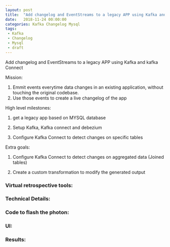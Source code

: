 ```yaml
---
layout: post
title:  "Add changelog and EventStreams to a legacy APP using Kafka and kafka Connect"
date:   2018-11-24 00:00:00
categories: Kafka Changelog Mysql
tags:
 - Kafka
 - Changelog
 - Mysql
 - draft
---
```



Add changelog and EventStreams to a legacy APP using Kafka and kafka Connect

Mission: 
1) Emmit events everytime data changes in an existing application, without touching the original codebase.
2) Use those events to create a live changelog of the app

High level milestones:

1) get a legacy app based on MYSQL database

2) Setup Kafka, Kafka connect and debezium

3) Configure Kafka Connect to detect changes on specific tables 

Extra goals: 

1) Configure Kafka Connect to detect changes on aggregated data (Joined tables)

2) Create a custom transformation to modify the generated output




### Virtual retrospective tools:


### Technical Details:
<!-- 	
	Hardware:
		Thermal printer (https://www.adafruit.com/product/597)
		Particle Photon (https://store.particle.io/)

	UI to send postits:
		Simple HTML form -->

### Code to flash the photon:
<!-- 
[https://gist.github.com/PabloGancharov/73c4729798d338b4507512e76f91d922.js](https://gist.github.com/PabloGancharov/73c4729798d338b4507512e76f91d922.js)
 -->

### UI:
<!-- 
> Note: current UI implementation is just a proof of concept, never share your device id or security token publicly like this:

[https://gist.github.com/PabloGancharov/5c919e2671119fe5fdba400eaf7fb135](https://gist.github.com/PabloGancharov/5c919e2671119fe5fdba400eaf7fb135)
 -->
<!-- ![UI Example](/files/Screen Shot 2018-08-04 at 12.54.58.png) -->

### Results:
<!-- 
<video width="480" height="320" controls="controls">
  <source src="/files/2018-04-11 11.41.48.mp4" type="video/mp4">
</video>
 -->
